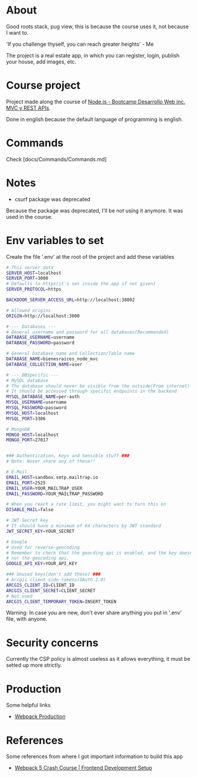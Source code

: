 # About

Good roots stack, pug view, this is because the course uses it, not because I want to.

'If you challenge thyself, you can reach greater heights' - Me

The project is a real estate app, in which you can register, login, publish your house, add images, etc.

# Course project

Project made along the course of [Node.js - Bootcamp Desarrollo Web inc. MVC y REST APIs](https://www.udemy.com/course/nodejs-bootcamp-desarrollo-web-mvc-y-rest-apis/).

Done in english because the default language of programming is english.

# Commands

Check [docs/Commands/Commands.md]

# Notes

- csurf package was deprecated

Because the package was deprecated, I'll be not using it anymore.
It was used in the course.

# Env variables to set

Create the file '.env' at the root of the project and add these variables

```bash
# This server data
SERVER_HOST=localhost
SERVER_PORT=3000
# Defaults to https(it's set inside the app if not given)
SERVER_PROTOCOL=https

BACKDOOR_SERVER_ACCESS_URL=http://localhost:38002

# Allowed origins
ORIGIN=http://localhost:3000

# --- Databases ---
# General username and password for all databases(Recommended)
DATABASE_USERNAME=username
DATABASE_PASSWORD=password

# General Database name and Collection/Table name
DATABASE_NAME=bienesraices_node_mvc
DATABASE_COLLECTION_NAME=user

# --- DBSpecific ---
# MySQL database
# The database should never be visible from the outside(From internet)
# It should be accessed through specific endpoints in the backend
MYSQL_DATABASE_NAME=per-auth
MYSQL_USERNAME=username
MYSQL_PASSWORD=password
MYSQL_HOST=localhost
MYSQL_PORT=3306

# MongoDB
MONGO_HOST=localhost
MONGO_PORT=27017


### Authentication, Keys and Sensible stuff ###
# Note: Never share any of these!!

# E-Mail
EMAIL_HOST=sandbox.smtp.mailtrap.io
EMAIL_PORT=2525
EMAIL_USER=YOUR_MAILTRAP_USER
EMAIL_PASSWORD=YOUR_MAILTRAP_PASSWORD

# When you reach a rate limit, you might want to turn this on
DISABLE_MAIL=false

# JWT Secret key
# It should have a minimum of 64 characters by JWT standard
JWT_SECRET_KEY=YOUR_SECRET

# Google
# Used for reverse-geocoding
# Remember to check that the geocding api is enabled, and the key doesn't restrict access to your domain
# nor the geocoding api.
GOOGLE_API_KEY=YOUR_API_KEY

### Unused keys(don't add these) ###
# Arcgis client side tokens(OAuth 2.0)
ARCGIS_CLIENT_ID=CLIENT_ID
ARCGIS_CLIENT_SECRET=CLIENT_SECRET
# Not used
ARCGIS_CLIENT_TEMPORARY_TOKEN=INSERT_TOKEN
```

Warning: In case you are new, don't ever share anything you put in '.env' file, with anyone.

# Security concerns

Currently the CSP policy is almost useless as it allows everything, it must be setted up more strictly.

# Production

Some helpful links

- [Webpack Production](https://webpack.js.org/guides/production/)

# References

Some references from where I got important information to build this app

- [Webpack 5 Crash Course | Frontend Development Setup](https://www.youtube.com/watch?v=IZGNcSuwBZs)

